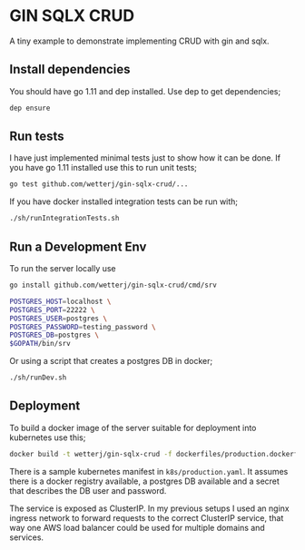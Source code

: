 # GIN SQLX CRUD

A tiny example to demonstrate implementing CRUD with gin and sqlx.

## Install dependencies

You should have go 1.11 and dep installed. Use dep to get dependencies;
```bash
dep ensure
```

## Run tests

I have just implemented minimal tests just to show how it can be done.
If you have go 1.11 installed use this to run unit tests;
```bash
go test github.com/wetterj/gin-sqlx-crud/...
```

If you have docker installed integration tests can be run with;
```bash
./sh/runIntegrationTests.sh
```

## Run a Development Env

To run the server locally use
```bash
go install github.com/wetterj/gin-sqlx-crud/cmd/srv

POSTGRES_HOST=localhost \
POSTGRES_PORT=22222 \
POSTGRES_USER=postgres \
POSTGRES_PASSWORD=testing_password \
POSTGRES_DB=postgres \
$GOPATH/bin/srv
```

Or using a script that creates a postgres DB in docker;
```bash
./sh/runDev.sh
```

## Deployment

To build a docker image of the server suitable for deployment into kubernetes use this;

```bash
docker build -t wetterj/gin-sqlx-crud -f dockerfiles/production.dockerfile .
```

There is a sample kubernetes manifest in `k8s/production.yaml`. It assumes
there is a docker registry available, a postgres DB available and a secret that describes the DB
user and password.

The service is exposed as ClusterIP. In my previous setups I used an nginx ingress network to
forward requests to the correct ClusterIP service, that way one AWS load balancer could
be used for multiple domains and services.
